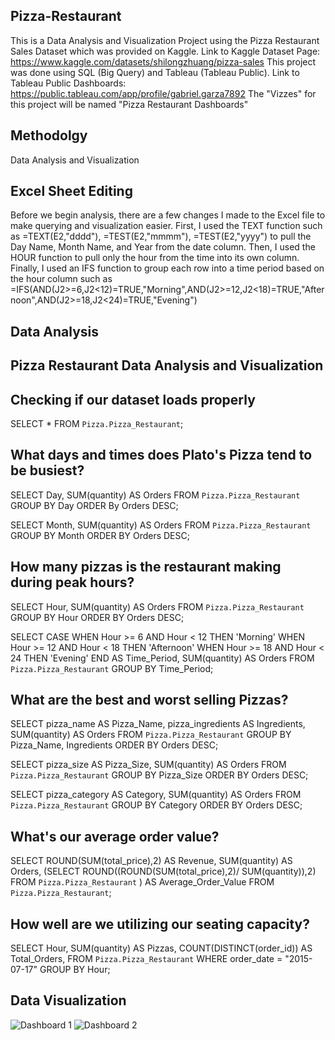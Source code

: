 ## Pizza-Restaurant
  This is a Data Analysis and Visualization Project using the Pizza Restaurant Sales Dataset which was provided on Kaggle. 
Link to Kaggle Dataset Page: https://www.kaggle.com/datasets/shilongzhuang/pizza-sales
This project was done using SQL (Big Query) and Tableau (Tableau Public).
Link to Tableau Public Dashboards: https://public.tableau.com/app/profile/gabriel.garza7892
The "Vizzes" for this project will be named "Pizza Restaurant Dashboards"

## Methodolgy
Data Analysis and Visualization
## Excel Sheet Editing
  Before we begin analysis, there are a few changes I made to the Excel file to make querying and visualization easier. First, I used the TEXT function such as =TEXT(E2,"dddd"), =TEST(E2,"mmmm"), =TEST(E2,"yyyy") to pull the Day Name, Month Name, and Year from the date column. Then, I used the HOUR function to pull only the hour from the time into its own column. Finally, I used an IFS function to group each row into a time period based on the hour column such as =IFS(AND(J2>=6,J2<12)=TRUE,"Morning",AND(J2>=12,J2<18)=TRUE,"Afternoon",AND(J2>=18,J2<24)=TRUE,"Evening")
  
  

## Data Analysis
## Pizza Restaurant Data Analysis and Visualization
## Checking if our dataset loads properly
SELECT 
  *
FROM
  `Pizza.Pizza_Restaurant`;

## What days and times does Plato's Pizza tend to be busiest?
SELECT
  Day,
  SUM(quantity) AS Orders
FROM
  `Pizza.Pizza_Restaurant`
GROUP BY
  Day
ORDER By
  Orders DESC;

SELECT
  Month,
  SUM(quantity) AS Orders
FROM
  `Pizza.Pizza_Restaurant`
GROUP BY
  Month
ORDER BY 
  Orders DESC;

## How many pizzas is the restaurant making during peak hours?
SELECT
  Hour,
  SUM(quantity) AS Orders
FROM
  `Pizza.Pizza_Restaurant`
GROUP BY
  Hour
ORDER BY
  Orders DESC;

SELECT
  CASE
    WHEN Hour >= 6 AND Hour < 12 THEN 'Morning'
    WHEN Hour >= 12 AND Hour < 18 THEN 'Afternoon'
    WHEN Hour >= 18 AND Hour < 24 THEN 'Evening'
    END AS Time_Period,
    SUM(quantity) AS Orders
FROM
  `Pizza.Pizza_Restaurant`
GROUP BY
  Time_Period;

## What are the best and worst selling Pizzas? 
SELECT
  pizza_name AS Pizza_Name,
  pizza_ingredients AS Ingredients,
  SUM(quantity) AS Orders
FROM
  `Pizza.Pizza_Restaurant`
GROUP BY
  Pizza_Name,
  Ingredients
ORDER BY
  Orders DESC;

SELECT 
  pizza_size AS Pizza_Size,
  SUM(quantity) AS Orders
FROM
  `Pizza.Pizza_Restaurant`
GROUP BY
  Pizza_Size
ORDER BY
  Orders DESC;

SELECT
  pizza_category AS Category,
  SUM(quantity) AS Orders
FROM
  `Pizza.Pizza_Restaurant`
GROUP BY
  Category
ORDER BY 
  Orders DESC;

## What's our average order value?
SELECT 
  ROUND(SUM(total_price),2) AS Revenue, 
  SUM(quantity) AS Orders,
    (SELECT
      ROUND((ROUND(SUM(total_price),2)/ SUM(quantity)),2)
     FROM
      `Pizza.Pizza_Restaurant`
    ) AS Average_Order_Value
FROM
  `Pizza.Pizza_Restaurant`;

## How well are we utilizing our seating capacity?
SELECT
  Hour,
  SUM(quantity) AS Pizzas,
  COUNT(DISTINCT(order_id)) AS Total_Orders,
FROM
  `Pizza.Pizza_Restaurant`
WHERE
  order_date = "2015-07-17"
GROUP BY 
  Hour;
  
  
## Data Visualization
![Dashboard 1](https://user-images.githubusercontent.com/120590361/210850871-4b30743f-e01b-4e33-b73d-47ac3b46c77b.png)
![Dashboard 2](https://user-images.githubusercontent.com/120590361/210850884-56f7ff4a-8424-4812-a765-6326eaf3bd73.png)
